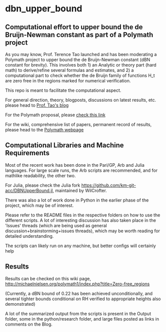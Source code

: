 # dbn_upper_bound
Computational effort to upper bound the de Bruijn-Newman constant as part of a Polymath project
-----------------------------------------------------------------------------------------------

As you may know, Prof. Terence Tao launched and has been moderating a Polymath project to upper bound the de Bruijn-Newman constant (dBN constant for brevity). This involves both 1) an Analytic or theory part (hard math) to derive/refine several formulas and estimates, and 2) a computational part to check whether the de Bruijn family of functions H_t are zero free in the regions marked for numerical verification.

This repo is meant to facilitate the computational aspect.

For general direction, theory, blogposts, discussions on latest results, etc. please head to [Prof. Tao's blog](https://terrytao.wordpress.com/)

For the Polymath proposal, please [check this link](https://terrytao.wordpress.com/2018/01/24/polymath-proposal-upper-bounding-the-de-bruijn-newman-constant/)

For the wiki, comprehensive list of papers, permanent record of results, please head to the [Polymath webpage](http://michaelnielsen.org/polymath1/index.php?title=De_Bruijn-Newman_constant)


Computational Libraries and Machine Requirements
--------------------------------------------------------------------------------------------
Most of the recent work has been done in the Pari/GP, Arb and Julia languages. For large scale runs, the Arb scripts are recommended, and for mathlike readability, the other two.

For Julia, please check the Julia fork https://github.com/km-git-acc/DBNUpperBound.jl, maintained by WilCrofter.

There was also a lot of work done in Python in the earlier phase of the project, which may be of interest.

Please refer to the README files in the respective folders on how to use the different scripts. A lot of interesting discussion has also taken place in the 'Issues' threads (which are being used as general discussion+brainstorming+issues threads), which may be worth reading for detailed understanding. 

The scripts can likely run on any machine, but better configs will certainly help


Results
---------------------------------------------------------------------------------------------
Results can be checked on this wiki page,
http://michaelnielsen.org/polymath1/index.php?title=Zero-free_regions

(Currently, a dBN bound of 0.22 has been achieved unconditionally, and several tighter bounds conditional on RH verified to appropriate heights also demonstrated)

A lot of the summarized output from the scripts is present in the Output folder, some in the python/research folder, and large files posted as links in comments on the Blog.

